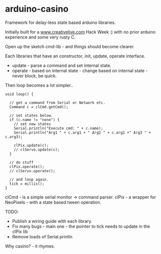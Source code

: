 # arduino-casino
Framework for delay-less state based arduino libraries.

Initially built for a www.creativelive.com Hack Week :) with no prior arduino experience and some very rusty C.

Open up the sketch cmd-lib - and things should become clearer.

Each libraries that have an constructor, init, update, operate interface.

- update - parse a command and set internal state.
- operate - based on internal state - change based on internal state - never block, be quick.

Then loop becomes a lot simpler.. 

```
void loop() {

  // get a command from Serial or Network etc.
  Command c = clCmd.getCmd();

  // set states below.
  if (c.name != "none") {
    // set new states
    Serial.println("Execute cmd: " + c.name);
    Serial.println("Arg1 " + c.arg1 + " Arg2 " + c.arg2 +" Arg3 " + c.arg3);

    clPix.update(c);
    // clServo.update(c);
  }

  // do stuff
  clPix.operate();
  // clServo.operate();

  // and loop again.
  tick = millis();
}
```

clCmd - is a simple serial monitor -> command parser.
clPix - a wrapper for NeoPixels - with a state based tween operation.

TODO: 
- Publish a wiring guide with each library.
- Fix many bugs - main one - the pointer to tick needs to update in the clPix lib
- Remove loads of Serial.println


Why casino? - it rhymes.
